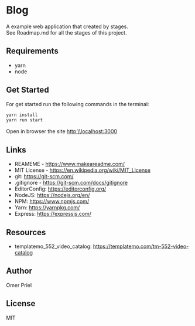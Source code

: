 # Blog

A example web application that created by stages. \
See Roadmap.md for all the stages of this project.

## Requirements

- yarn
- node

## Get Started

For get started run the following commands in the terminal:

```bash
yarn install
yarn run start
```

Open in browser the site <http:\\localhost:3000>

## Links

- REAMEME - <https://www.makeareadme.com/>
- MIT License - <https://en.wikipedia.org/wiki/MIT_License>
- git: <https://git-scm.com/>
- .gitignore - <https://git-scm.com/docs/gitignore>
- EditorConfig: <https://editorconfig.org/>
- NodeJS: <https://nodejs.org/en/>
- NPM: <https://www.npmjs.com/>
- Yarn: <https://yarnpkg.com/>
- Express: <https://expressjs.com/>

## Resources

- templatemo_552_video_catalog: <https://templatemo.com/tm-552-video-catalog>

## Author

Omer Priel

## License

MIT
